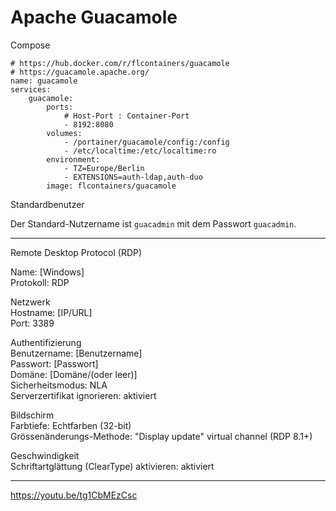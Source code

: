 # Apache Guacamole

Compose

```
# https://hub.docker.com/r/flcontainers/guacamole
# https://guacamole.apache.org/
name: guacamole
services:
    guacamole:
        ports:
            # Host-Port : Container-Port
            - 8192:8080
        volumes:
            - /portainer/guacamole/config:/config
            - /etc/localtime:/etc/localtime:ro
        environment:
            - TZ=Europe/Berlin
            - EXTENSIONS=auth-ldap,auth-duo
        image: flcontainers/guacamole
```

Standardbenutzer

Der Standard-Nutzername ist ``guacadmin`` mit dem Passwort ``guacadmin``.

---

Remote Desktop Protocol (RDP)

Name: [Windows]\
Protokoll: RDP

Netzwerk\
Hostname: [IP/URL]\
Port: 3389

Authentifizierung\
Benutzername: [Benutzername]\
Passwort: [Passwort]\
Domäne: [Domäne/(oder leer)]\
Sicherheitsmodus: NLA\
Serverzertifikat ignorieren: aktiviert

Bildschirm\
Farbtiefe: Echtfarben (32-bit)\
Grössenänderungs-Methode: "Display update" virtual channel (RDP 8.1+)

Geschwindigkeit\
Schriftartglättung (ClearType) aktivieren: aktiviert

---

https://youtu.be/tg1CbMEzCsc
